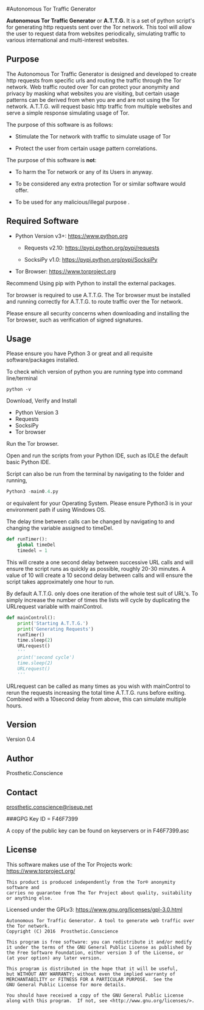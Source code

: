 #Autonomous Tor Traffic Generator

**Autonomous Tor Traffic Generator** or **A.T.T.G.** It is a set of python script's for generating http requests sent over the Tor network.
This tool will allow the user to request data from websites periodically, simulating traffic to various international and multi-interest websites.

## Purpose

The Autonomous Tor Traffic Generator is designed and developed to create http requests from specific urls and routing 
the traffic through the Tor network. Web traffic routed over Tor can protect your anonymity and privacy by masking what
websites you are visiting, but certain usage patterns can be derived from when you are and are not using the Tor network.
A.T.T.G. will request basic http traffic from multiple websites and serve a simple response simulating usage of Tor.

The purpose of this software is as follows:

* Stimulate the Tor network with traffic to simulate usage of Tor

* Protect the user from certain usage pattern correlations.

The purpose of this software is **not**:

* To harm the Tor network or any of its Users in anyway.

* To be considered any extra protection Tor or similar software would offer.

* To be used for any malicious/illegal purpose .

## Required Software

* Python Version v3+:	https://www.python.org

	* Requests v2.10:	https://pypi.python.org/pypi/requests

	* SocksiPy v1.0:	https://pypi.python.org/pypi/SocksiPy

* Tor Browser:			https://www.torproject.org

Recommend Using pip with Python to install the external packages.

Tor browser is required to use A.T.T.G. The Tor browser must be installed and running correctly for A.T.T.G. to route traffic over the Tor network.

Please ensure all security concerns when downloading and installing the Tor browser, such as verification of signed signatures.

## Usage

Please ensure you have Python 3 or great and all requisite software/packages installed.

To check which version of python you are running type into command line/terminal
```
python -v
```

Download, Verify and Install

* Python Version 3
* Requests
* SocksiPy
* Tor browser

Run the Tor browser.

Open and run the scripts from your Python IDE, such as IDLE the default basic Python IDE.

Script can also be run from the terminal by navigating to the folder and running,
```python
Python3 -main0.4.py
```
or equivalent for your Operating System. Please ensure Python3 is in your environment path if using Windows OS.

The delay time between calls can be changed by navigating to and changing the variable assigned to timeDel.
```python
def runTimer():
	global timeDel
	timedel = 1
```

This will create a one second delay between successive URL calls and will ensure the script runs as quickly as possible, roughly 20-30 minutes.
A value of 10 will create a 10 second delay between calls and will ensure the script takes approximately one hour to run.

By default A.T.T.G. only does one iteration of the whole test suit of URL's. 
To simply increase the number of times the lists will cycle by duplicating the URLrequest variable with mainControl.
```python
def mainControl():
	print('Starting A.T.T.G.')
	print('Generating Requests')
	runTimer()
	time.sleep(2)
	URLrequest()
	'''
	print('second cycle')
	time.sleep(2)
	URLrequest()
	'''
```	

URLrequest can be called as many times as you wish with mainControl to rerun the requests increasing the total time A.T.T.G. runs before exiting. 
Combined with a 10second delay from above, this can simulate multiple hours.

## Version

Version 0.4

## Author

Prosthetic.Conscience 

## Contact

prosthetic.conscience@riseup.net

###GPG
Key ID = F46F7399

A copy of the public key can be found on keyservers or in F46F7399.asc

## License

This software makes use of the Tor Projects work: https://www.torproject.org/

    This product is produced independently from the Tor® anonymity software and 
    carries no guarantee from The Tor Project about quality, suitability or anything else.

Licensed under the GPLv3: https://www.gnu.org/licenses/gpl-3.0.html

    Autonomous Tor Traffic Generator. A tool to generate web traffic over the Tor network.
    Copyright (C) 2016  Prosthetic.Conscience

    This program is free software: you can redistribute it and/or modify
    it under the terms of the GNU General Public License as published by
    the Free Software Foundation, either version 3 of the License, or
    (at your option) any later version.

    This program is distributed in the hope that it will be useful,
    but WITHOUT ANY WARRANTY; without even the implied warranty of
    MERCHANTABILITY or FITNESS FOR A PARTICULAR PURPOSE.  See the
    GNU General Public License for more details.

    You should have received a copy of the GNU General Public License
    along with this program.  If not, see <http://www.gnu.org/licenses/>.
